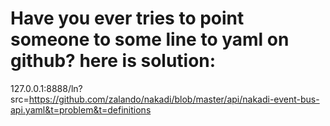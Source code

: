 # Have you ever tries to point someone to some line to yaml on github? here is solution: 

127.0.0.1:8888/ln?src=https://github.com/zalando/nakadi/blob/master/api/nakadi-event-bus-api.yaml&t=problem&t=definitions

